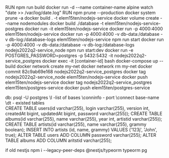 RUN npm run build
docker run -d --name container-name alpine watch "date >> /var/log/date.log"
RUN npm prune --production
docker system prune -a
docker build . -t elem15ten/nodejs-service
docker volume create --name nodemodules
docker build ./database -t elem15ten/nodejs-service-postgres
docker run -it elem15ten/nodejs-service
docker run -p 4000:4000 elem15ten/nodejs-service
docker run -p 4000:4000  -v db-data:/database -v db-log:/database-logs elem15ten/nodejs-service npm run start
docker run -p 4000:4000  -v db-data:/database -v db-log:/database-logs nodejs2022q2-service_node npm run start:dev
docker run -e POSTGRES_PASSWORD=postgres  -p 5432:5432 -it nodejs2022q2-service_postgres
docker exec -it [container-id] bash
docker-compose up --build
docker network create my-net
docker network rm my-net
docker commit 82c9ab69e168 nodejs2022q2-service_postgres
docker tag nodejs2022q2-service_node elem15ten/nodejs-service
docker push elem15ten/nodejs-service
docker tag nodejs2022q2-service_postgres elem15ten/postgres-service
docker push elem15ten/postgres-service

db:
psql -U postgres
\l -list of bases
\conninfo - port
\connect base-name
\dt - existed tables\
CREATE TABLE users(id varchar(255), login varchar(255), version int, createdAt bigint, updatedAt bigint, password varchar(255));
CREATE TABLE albums(id varchar(255), name varchar(255), year int, artistid varchar(255));
CREATE TABLE artists(id varchar(255), name varchar(255), grammy boolean);
INSERT INTO artists (id, name, grammy) VALUES ('123j', 'John', true);
ALTER TABLE users ADD COLUMN password varchar(255);
ALTER TABLE albums ADD COLUMN aritstid varchar(255);

if old nestjs
  npm i --legacy-peer-deps @nestjs/typeorm typeorm pg